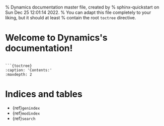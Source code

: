% Dynamics documentation master file, created by
% sphinx-quickstart on Sun Dec 25 12:01:14 2022.
% You can adapt this file completely to your liking, but it should at least
% contain the root `toctree` directive.

# Welcome to Dynamics's documentation!

```{include} ../README.md

```{toctree}
:caption: 'Contents:'
:maxdepth: 2
```

# Indices and tables

- {ref}`genindex`
- {ref}`modindex`
- {ref}`search`
